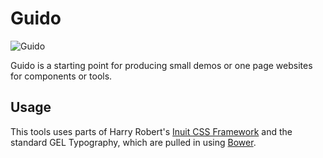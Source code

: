 # Guido

![Guido](http://www.thehowie.net/blog/wp-content/uploads/2008/06/guidosmall.jpg)

Guido is a starting point for producing small demos or one page websites for components or tools.

## Usage

This tools uses parts of Harry Robert's [Inuit CSS Framework](https://github.com/inuitcss/getting-started) and the standard GEL Typography, which are pulled in using [Bower](http://bower.io/).
